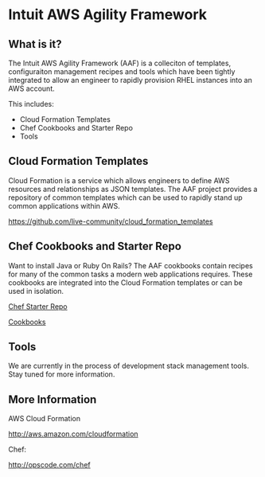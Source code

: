 Intuit AWS Agility Framework
============================

What is it?
-----------

The Intuit AWS Agility Framework (AAF) is a colleciton of templates, configuraiton management recipes and tools which have been tightly integrated to allow an engineer to rapidly provision RHEL instances into an AWS account.  

This includes:

* Cloud Formation Templates
* Chef Cookbooks and Starter Repo
* Tools

Cloud Formation Templates
-------------------------

Cloud Formation is a service which allows engineers to define AWS resources and relationships as JSON templates.  The AAF project provides a repository of common templates which can be used to rapidly stand up common applications within AWS.

https://github.com/live-community/cloud_formation_templates

Chef Cookbooks and Starter Repo
-----------------------------

Want to install Java or Ruby On Rails?  The AAF cookbooks contain recipes for many of the common tasks a modern web applications requires.  These cookbooks are integrated into the Cloud Formation templates or can be used in isolation.  

[Chef Starter Repo](https://github.com/live-community/chef-repo)

[Cookbooks](https://github.com/live-community/cookbooks)

Tools
-----

We are currently in the process of development stack management tools.  Stay tuned for more information.

More Information
----------------

AWS Cloud Formation

http://aws.amazon.com/cloudformation

Chef:

http://opscode.com/chef
